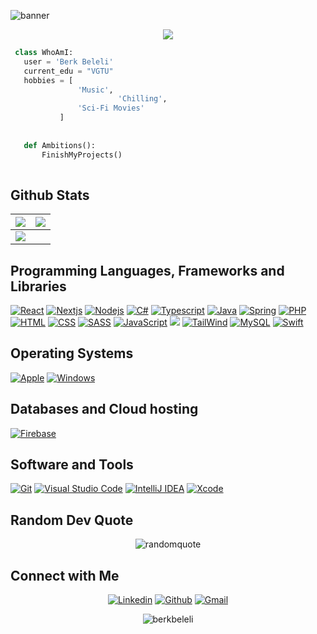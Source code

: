 ![banner](https://user-images.githubusercontent.com/44535117/199995140-30ec2bfc-738c-4515-a2b6-a5d046e55d02.png)

<p align="center">
	<img src="https://readme-typing-svg.herokuapp.com?color=0d8eceF&size=30&center=true&vCenter=true&width=550&height=70&lines=Hey+There,+I'm+Berk+Beleli;I+Love+Programming;Software+Engineer;Loves+To+Build+Projects;A+Problem+Solver;"></p>



 ```python
  class WhoAmI:
    user = 'Berk Beleli'
	current_edu = "VGTU"
	hobbies = [
				'Music',
                         'Chilling',
				'Sci-Fi Movies'
			]
	
	
	def Ambitions():
		FinishMyProjects()
	
 ```
 
 ## Github Stats

<img src="https://github-readme-stats-sigma-five.vercel.app/api?username=berkbeleli&&show_icons=true&theme=tokyonight">|<img src="https://github-readme-streak-stats.herokuapp.com/?user=berkbeleli&theme=blueberry_duo"/>
|---|---|
<img src="https://github-readme-stats-sigma-five.vercel.app/api/top-langs/?username=berkbeleli&theme=tokyonight&layout=compact"/>|

## Programming Languages, Frameworks and Libraries

<p>
	<a href="#"><img alt="React" src="https://img.shields.io/badge/React-20232A?style=for-the-badge&logo=react&logoColor=61DAFB"></a>
	<a href="#"><img alt="Nextjs" src="https://img.shields.io/static/v1?style=for-the-badge&message=Next.js&color=000000&logo=Next.js&logoColor=FFFFFF&label="></a>
		<a href="#"><img alt="Nodejs" src="https://img.shields.io/static/v1?style=for-the-badge&message=Node.js&color=339933&logo=Node.js&logoColor=FFFFFF&label="></a>
	<a href="#"><img alt="C#" src="https://img.shields.io/badge/c%23-%23239120.svg?style=for-the-badge&logo=c-sharp&logoColor=white&label="></a>
    <a href="#"><img alt="Typescript" src="https://img.shields.io/badge/TypeScript-007ACC?style=for-the-badge&logo=typescript&logoColor=white"></a>
	     <a href="#"><img alt="Java" src="https://img.shields.io/badge/Java-323330?style=for-the-badge&logo=java&logoColor=F7DF1E"></a>
	 <a href="#"><img alt="Spring" src="https://img.shields.io/badge/Spring-6DB33F?style=for-the-badge&logo=spring&logoColor=white"></a>
      <a href="#"><img alt="PHP" src="https://img.shields.io/badge/PHP-777BB4?style=for-the-badge&logo=php&logoColor=white"></a>
    <a href="#"><img alt="HTML" src="https://img.shields.io/badge/HTML5-E34F26?style=for-the-badge&logo=html5&logoColor=white"></a>
       <a href="#"><img alt="CSS" src="https://img.shields.io/badge/CSS3-1572B6?style=for-the-badge&logo=css3&logoColor=white"></a>
	   <a href="#"><img alt="SASS" src="https://img.shields.io/static/v1?style=for-the-badge&message=Sass&color=CC6699&logo=Sass&logoColor=FFFFFF&label="></a>
    <a href="#"><img alt="JavaScript" src="https://img.shields.io/badge/JavaScript-323330?style=for-the-badge&logo=javascript&logoColor=F7DF1E"></a>
      <a href="#"><img src="https://img.shields.io/badge/Bootstrap-563D7C?style=for-the-badge&logo=bootstrap&logoColor=white"></a>
    <a href="#"><img alt="TailWind" src="https://img.shields.io/badge/Tailwind_CSS-38B2AC?style=for-the-badge&logo=tailwind-css&logoColor=white"></a>
     <a href="#"><img alt="MySQL" src="https://img.shields.io/badge/MySQL-00000F?style=for-the-badge&logo=mysql&logoColor=white"></a>
	  <a href="#"><img alt="Swift" src="https://img.shields.io/badge/Swift-FA7343?style=for-the-badge&logo=swift&logoColor=white"></a>
</p>

## Operating Systems
<p>
  <a href="#"><img alt="Apple" src="https://img.shields.io/badge/mac%20os-000000?style=for-the-badge&logo=apple&logoColor=white"></a>
  <a href="#"><img alt="Windows" src="https://img.shields.io/badge/Windows-0078D6?style=for-the-badge&logo=windows&logoColor=white"></a>
</p>


## Databases and Cloud hosting

<p>
    <a href="#"><img alt="Firebase" src="https://img.shields.io/static/v1?style=for-the-badge&message=Firebase&color=222222&logo=Firebase&logoColor=FFCA28&label="></a>
</p> 

## Software and Tools
<p>

  <a href="#"><img alt="Git" src="https://img.shields.io/badge/GIT-E44C30?style=for-the-badge&logo=git&logoColor=white"></a>
  <a href="#"><img alt="Visual Studio Code" src="https://img.shields.io/badge/Visual_Studio_Code-0078D4?style=for-the-badge&logo=visual%20studio%20code&logoColor=white"></a>
	<a href="#"><img alt="IntelliJ IDEA" src="https://img.shields.io/badge/IntelliJ_IDEA-000000.svg?style=for-the-badge&logo=intellij-idea&logoColor=white"></a>
	<a href="#"><img alt="Xcode" src="https://img.shields.io/badge/Xcode-007ACC?style=for-the-badge&logo=Xcode&logoColor=white"></a>
</p>


## Random Dev Quote

<p align="center">
 <img src="https://quotes-github-readme.vercel.app/api?type=horizontal&theme=algolia" alt="randomquote" />
 </p>
 
## Connect with Me


<p align="center">
  <a href="https://www.linkedin.com/in/berkbeleli/"><img alt="Linkedin" title="Berk Beleli" src="https://img.shields.io/badge/LinkedIn-0077B5?style=for-the-badge&logo=linkedin&logoColor=white"></a>
  <a href="https://github.com/berkbeleli"><img alt="Github" title="Berk Beleli" src="https://img.shields.io/badge/GitHub-100000?style=for-the-badge&logo=github&logoColor=white"></a>
    <a href="mailto:berkbeleli@gmail.com"><img alt="Gmail" title="Berk Beleli Gmail" src="https://img.shields.io/badge/Gmail-D14836?style=for-the-badge&logo=gmail&logoColor=white"></a>
 </p>
 
 <p align="center">
 <img src="https://komarev.com/ghpvc/?username=berkbeleli&color=blue&style=for-the-badge" alt="berkbeleli" />
 </p>
